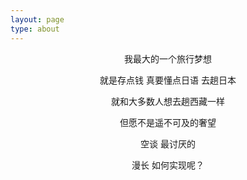 ```yaml
---
layout: page
type: about
---
```


<center>
<p>我最大的一个旅行梦想  </p>
<p>就是存点钱 真要懂点日语 去趟日本 </p>
<p>就和大多数人想去趟西藏一样</p>
<p>但愿不是遥不可及的奢望</p>
<p>空谈 最讨厌的</p>
<p>漫长 如何实现呢？</p>
</center>